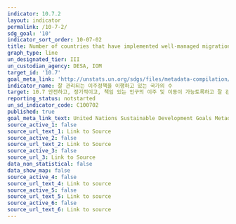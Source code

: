 ```yaml
---
indicator: 10.7.2
layout: indicator
permalink: /10-7-2/
sdg_goal: '10'
indicator_sort_order: 10-07-02
title: Number of countries that have implemented well-managed migration policies
graph_type: line
un_designated_tier: III
un_custodian_agency: DESA, IOM
target_id: '10.7'
goal_meta_link: 'http://unstats.un.org/sdgs/files/metadata-compilation/Metadata-Goal-10.pdf'
indicator_name: 잘 관리되는 이주정책을 이행하고 있는 국가의 수
target: 10.7 안전하고, 정기적이고, 책임 있는 인구의 이주 및 이동이 가능토록하고 잘 관리된 이민정책 수립 및 이행
reporting_status: notstarted
un_sd_indicator_code: C100702
published: true
goal_meta_link_text: United Nations Sustainable Development Goals Metadata (pdf 564kB)
source_active_1: false
source_url_text_1: Link to Source
source_active_2: false
source_url_text_2: Link to Source
source_active_3: false
source_url_3: Link to Source
data_non_statistical: false
data_show_map: false
source_active_4: false
source_url_text_4: Link to source
source_active_5: false
source_url_text_5: Link to source
source_active_6: false
source_url_text_6: Link to source
---
```

